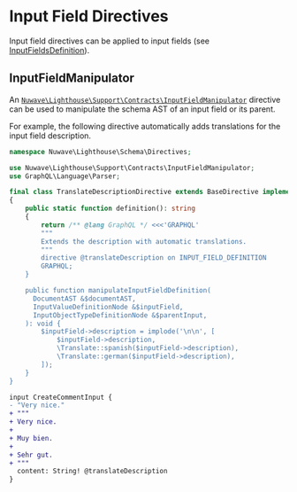 # Input Field Directives

Input field directives can be applied to input fields (see [InputFieldsDefinition](https://spec.graphql.org/June2018/#InputFieldsDefinition)).

## InputFieldManipulator

An [`Nuwave\Lighthouse\Support\Contracts\InputFieldManipulator`](https://github.com/nuwave/lighthouse/tree/master/src/Support/Contracts/InputFieldManipulator.php)
directive can be used to manipulate the schema AST of an input field or its parent.

For example, the following directive automatically adds translations for the input field description.

```php
namespace Nuwave\Lighthouse\Schema\Directives;

use Nuwave\Lighthouse\Support\Contracts\InputFieldManipulator;
use GraphQL\Language\Parser;

final class TranslateDescriptionDirective extends BaseDirective implements InputFieldManipulator
{
    public static function definition(): string
    {
        return /** @lang GraphQL */ <<<'GRAPHQL'
        """
        Extends the description with automatic translations.
        """
        directive @translateDescription on INPUT_FIELD_DEFINITION
        GRAPHQL;
    }

    public function manipulateInputFieldDefinition(
      DocumentAST &$documentAST,
      InputValueDefinitionNode &$inputField,
      InputObjectTypeDefinitionNode &$parentInput,
    ): void {
        $inputField->description = implode('\n\n', [
            $inputField->description,
            \Translate::spanish($inputField->description),
            \Translate::german($inputField->description),
        ]);
    }
}
```

```diff
input CreateCommentInput {
- "Very nice."
+ """
+ Very nice.
+
+ Muy bien.
+
+ Sehr gut.
+ """
  content: String! @translateDescription
}
```
